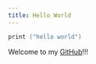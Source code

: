 ```yaml
---
title: Hello World
---
```


```c
print ("hello world")
```
Welcome to my [GitHub](https://github.com/liwandaniel)!!!

